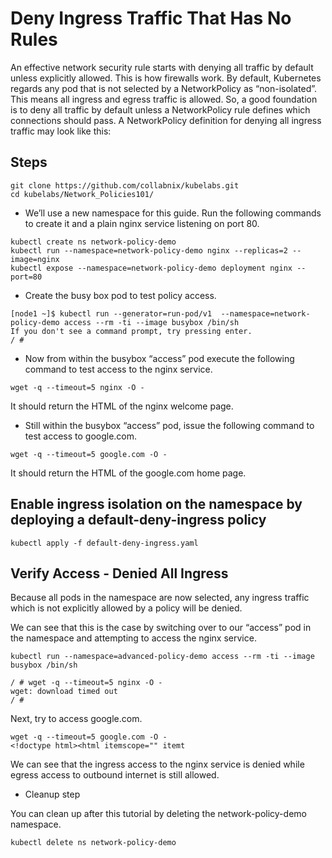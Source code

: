 # Deny Ingress Traffic That Has No Rules

An effective network security rule starts with denying all traffic by default unless explicitly allowed. This is how firewalls work. By default, Kubernetes regards any pod that is not selected by a NetworkPolicy as “non-isolated”. This means all ingress and egress traffic is allowed. So, a good foundation is to deny all traffic by default unless a NetworkPolicy rule defines which connections should pass. A NetworkPolicy definition for denying all ingress traffic may look like this:

## Steps

```
git clone https://github.com/collabnix/kubelabs.git
cd kubelabs/Network_Policies101/
```

- We’ll use a new namespace for this guide. Run the following commands to create it and a plain nginx service listening on port 80.

```
kubectl create ns network-policy-demo
kubectl run --namespace=network-policy-demo nginx --replicas=2 --image=nginx
kubectl expose --namespace=network-policy-demo deployment nginx --port=80
```

- Create the busy box pod to test policy access.

```
[node1 ~]$ kubectl run --generator=run-pod/v1  --namespace=network-policy-demo access --rm -ti --image busybox /bin/sh
If you don't see a command prompt, try pressing enter.
/ #
```

- Now from within the busybox “access” pod execute the following command to test access to the nginx service.

```
wget -q --timeout=5 nginx -O -
```

It should return the HTML of the nginx welcome page.

- Still within the busybox “access” pod, issue the following command to test access to google.com.

```
wget -q --timeout=5 google.com -O -
```

It should return the HTML of the google.com home page.

## Enable ingress isolation on the namespace by deploying a default-deny-ingress policy

```
kubectl apply -f default-deny-ingress.yaml
```

## Verify Access - Denied All Ingress

Because all pods in the namespace are now selected, any ingress traffic which is not explicitly allowed by a policy will be denied.

We can see that this is the case by switching over to our “access” pod in the namespace and attempting to access the nginx service.

```
kubectl run --namespace=advanced-policy-demo access --rm -ti --image busybox /bin/sh

/ # wget -q --timeout=5 nginx -O -
wget: download timed out
/ #
```

Next, try to access google.com.

```
wget -q --timeout=5 google.com -O -
<!doctype html><html itemscope="" itemt
```

We can see that the ingress access to the nginx service is denied while egress access to outbound internet is still allowed.

- Cleanup step

You can clean up after this tutorial by deleting the network-policy-demo namespace.

```
kubectl delete ns network-policy-demo
```

